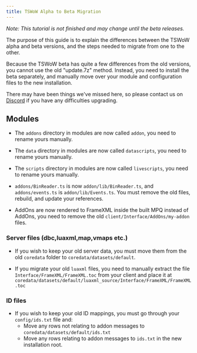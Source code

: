 ```yaml
---
title: TSWoW Alpha to Beta Migration
---
```


_Note: This tutorial is not finished and may change until the beta releases._

The purpose of this guide is to explain the differences between the TSWoW alpha and beta versions, and the steps needed to migrate from one to the other.

Because the TSWoW beta has quite a few differences from the old versions, you cannot use the old "update.7z" method. Instead, you need to install the beta separately,
and manually move over your module and configuration files to the new installation.

There may have been things we've missed here, so please contact us on [Discord](https://discord.gg/M89n6TZh9x) if you have any difficulties upgrading.

## Modules

- The `addons` directory in modules are now called `addon`, you need to rename yours manually.

- The `data` directory in modules are now called `datascripts`, you need to rename yours manually.

- The `scripts` directory in modules are now called `livescripts`, you need to rename yours manually.

- `addons/BinReader.ts` is now `addon/lib/BinReader.ts`, and `addons/events.ts` is `addon/lib/Events.ts`. You must remove the old files, rebuild, and update your references.

- AddOns are now rendered to FrameXML inside the built MPQ instead of AddOns, you need to remove the old `client/Interface/AddOns/my-addon` files.

### Server files (dbc,luaxml,map,vmaps etc.)

- If you wish to keep your old server data, you must move them from the old `coredata` folder to `coredata/datasets/default`.

- If you migrate your old `luaxml` files, you need to manually extract the file `Interface/FrameXML/FrameXML.toc` from your client 
and place it at `coredata/datasets/default/luaxml_source/Interface/FrameXML/FrameXML.toc`


### ID files

- If you wish to keep your old ID mappings, you must go through your `config/ids.txt` file and:
  - Move any rows not relating to addon messages to `coredata/datasets/default/ids.txt`
  - Move any rows relating to addon messages to `ids.txt` in the new installation root.
